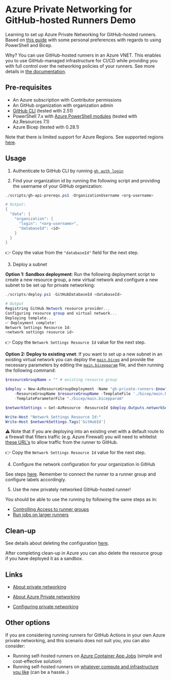 # Azure Private Networking for GitHub-hosted Runners Demo

Learning to set up Azure Private Networking for GitHub-hosted runners. Based on [this guide](https://docs.github.com/en/organizations/managing-organization-settings/configuring-private-networking-for-github-hosted-runners-in-your-organization) with some personal preferences with regards to using PowerShell and Bicep.

Why? You can use GitHub-hosted runners in an Azure VNET. This enables you to use GitHub-managed infrastructure for CI/CD while providing you with full control over the networking policies of your runners. See more details in [the documentation](https://docs.github.com/en/organizations/managing-organization-settings/about-azure-private-networking-for-github-hosted-runners-in-your-organization).

## Pre-requisites

- An Azure subscription with Contributor permissions
- An GitHub organization with organization admin
- [GitHub CLI](https://cli.github.com/) (tested with 2.51)
- PowerShell 7.x with [Azure PowerShell modules](https://learn.microsoft.com/en-us/powershell/azure/install-azure-powershell) (tested with Az.Resources 7.1)
- Azure Bicep (tested with 0.28.1)

Note that there is limited support for Azure Regions. See supported regions [here](https://docs.github.com/en/organizations/managing-organization-settings/about-azure-private-networking-for-github-hosted-runners-in-your-organization#about-supported-regions).

## Usage

1. Authenticate to GitHub CLI by running [`gh auth login`](https://cli.github.com/manual/gh_auth_login)

2. Find your organization id by running the following script and providing the username of your GitHub organization:

```powershell
./scripts/gh-api-prereqs.ps1 -OrganizationUsername <org-username>

# Output:
{
  "data": {
    "organization": {
      "login": "<org-username>",
      "databaseId": <id> 
    }
  }
}
```

:point_right: Copy the value from the `"databaseId"` field for the next step.

3. Deploy a subnet

**Option 1: Sandbox deployment**: Run the following deployment script to create a new resource group, a new virtual network and configure a new subnet to be set up for private networking:

```powershell
./scripts/deploy.ps1 -GitHubDatabaseId <databaseId>

# Output
Registring GitHub.Network resource provider...
Configuring resource group and virtual network...
Deploying template...
✅ Deployment complete!
Network Settings Resource Id:
<network settings resource id>
```

:point_right: Copy the `Network Settings Resource Id` value for the next step.

**Option 2: Deploy to existing vnet**: If you want to set up a new subnet in an existing virtual network you can deploy the [`main.bicep`](./bicep/main.bicep) and provide the necessary parameters by editing the [`main.bicepparam`](./bicep/main.bicepparam) file, and then running the following command:

```powershell
$resourceGroupName = "" # existing resource group

$deploy = New-AzResourceGroupDeployment -Name "gh-private-runners-$now" `
    -ResourceGroupName $resourceGroupName -TemplateFile './bicep/main.bicep' `
    -TemplateParameterFile "./bicep/main.bicepparam"

$networkSettings = Get-AzResource -ResourceId $deploy.Outputs.networkSettingsId.value

Write-Host "Network Settings Resource Id:"
Write-Host $networkSettings.Tags['GitHubId']

```

:warning: Note that if you are deploying into an existing vnet with a default route to a firewall that filters traffic (e.g. Azure Firewall) you will need to whitelist [these URL's](https://docs.github.com/en/actions/hosting-your-own-runners/managing-self-hosted-runners/about-self-hosted-runners#communication-between-self-hosted-runners-and-github) to allow traffic from the runner to GitHub.

:point_right: Copy the `Network Settings Resource Id` value for the next step.

4. Configure the network configuration for your organization in GitHub

See steps [here](https://docs.github.com/en/organizations/managing-organization-settings/configuring-private-networking-for-github-hosted-runners-in-your-organization#creating-a-network-configuration-for-your-organization-in-github). Remember to connect the runner to a runner group and configure labels accordingly.

5. Use the new privately networked GitHub-hosted runner!

You should be able to use the running by following the same steps as in:

- [Controlling Access to runner groups](https://docs.github.com/en/actions/using-github-hosted-runners/about-larger-runners/controlling-access-to-larger-runners)
- [Run jobs on larger runners](https://docs.github.com/en/actions/using-github-hosted-runners/about-larger-runners/running-jobs-on-larger-runners)


## Clean-up

See details about deleting the configuration [here](https://docs.github.com/en/organizations/managing-organization-settings/configuring-private-networking-for-github-hosted-runners-in-your-organization#deleting-a-subnet).

After completing clean-up in Azure you can also delete the resource group if you have deployed it as a sandbox.

## Links

- [About private networking](https://docs.github.com/en/organizations/managing-organization-settings/about-networking-for-hosted-compute-products-in-your-organization)

- [About Azure Private networking](https://docs.github.com/en/organizations/managing-organization-settings/about-azure-private-networking-for-github-hosted-runners-in-your-organization)

- [Configuring private networking](https://docs.github.com/en/organizations/managing-organization-settings/configuring-private-networking-for-github-hosted-runners-in-your-organization)

## Other options

If you are considering running runners for GitHub Actions in your own Azure private networking, and this scenario does not suit you, you can also consider:

- Running self-hosted runners on [Azure Container App Jobs](https://learn.microsoft.com/en-us/azure/container-apps/tutorial-ci-cd-runners-jobs?tabs=azure-powershell&pivots=container-apps-jobs-self-hosted-ci-cd-github-actions) (simple and cost-effective solution)
- Running self-hosted runners on [whatever compute and infrastructure you like](https://docs.github.com/en/actions/hosting-your-own-runners/managing-self-hosted-runners/about-self-hosted-runners) (can be a hassle..)